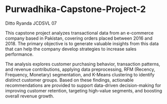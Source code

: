 # Purwadhika-Capstone-Project-2
Ditto Ryanda
JCDSVL 07

This capstone project analyzes transactional data from an e-commerce company based in Pakistan, covering orders placed between 2016 and 2018. The primary objective is to generate valuable insights from this data that can help the company develop strategies to increase sales performance.

The analysis explores customer purchasing behavior, transaction patterns, and revenue contributions, applying data preprocessing, RFM (Recency, Frequency, Monetary) segmentation, and K-Means clustering to identify distinct customer groups. Based on these findings, actionable recommendations are provided to support data-driven decision-making for improving customer retention, targeting high-value segments, and boosting overall revenue growth.
